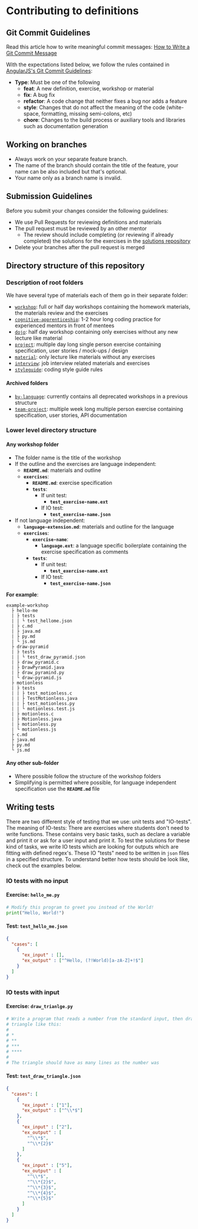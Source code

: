 # Contributing to definitions

## Git Commit Guidelines

Read this article how to write meaningful commit messages:
[How to Write a Git Commit Message](https://chris.beams.io/posts/git-commit/)

With the expectations listed below, we follow the rules contained in
[AngularJS's Git Commit Guidelines](https://github.com/angular/angular.js/blob/master/CONTRIBUTING.md#-git-commit-guidelines):

 -  **Type**: Must be one of the following
     -  **feat**: A new definition, exercise, workshop or material
     -  **fix**: A bug fix
     -  **refactor**: A code change that neither fixes a bug nor adds a feature
     -  **style**: Changes that do not affect the meaning of the code (white-space, formatting, missing semi-colons, etc)
     -  **chore**: Changes to the build process or auxiliary tools and libraries such as documentation generation

## Working on branches
-  Always work on your separate feature branch. 
-  The name of the branch should contain the title of the feature, your name can be also included but that's optional. 
-  Your name only as a branch name is invalid.

## Submission Guidelines

Before you submit your changes consider the following guidelines:
 -  We use Pull Requests for reviewing definitions and materials
 -  The pull request must be reviewed by an other mentor
     -  The review should include completing (or reviewing if already completed) the solutions for the exercises in the [solutions repository](https://github.com/green-fox-academy/solutions)
 -  Delete your branches after the pull request is merged


## Directory structure of this repository

### Description of root folders

We have several type of materials each of them go in their separate folder:
 -  [`workshop`](workshop): full or half day workshops containing the homework materials, the materials review and the exercises
 -  [`cognitive-apprenticeship`](cognitive-apprenticeship): 1-2 hour long coding practice for experienced mentors in front of mentees
 -  [`dojo`](dojo): half day workshop containing only exercises without any new lecture like material
 -  [`project`](project): multiple day long single person exercise containing specification, user stories / mock-ups / design
 -  [`material`](material): only lecture like materials without any exercises
 -  [`interview`](interview): job interview related materials and exercises
 -  [`styleguide`](styleguide): coding style guide rules

#### Archived folders
 -  [`by-language`](by-language): currently contains all deprecated workshops in a previous structure
 -  [`team-project`](team-project): multiple week long multiple person exercise containing specification, user stories, API documentation

### Lower level directory structure

#### Any workshop folder
 -  The folder name is the title of the workshop
 -  If the outline and the exercises are language independent:
     -  **`README.md`**: materials and outline
     -  **`exercises`**:
         -  **`README.md`**: exercise specification
         -  **`tests`**:
             -  If unit test:
                 -  **`test_exercise-name.ext`**
             -  If IO test:
                 -  **`test_exercise-name.json`**
 -  If not language independent:
     -  **`language-extension.md`**: materials and outline for the language
     -  **`exercises`**:
         -  **`exercise-name`**:
             -  **`language.ext`**: a language specific boilerplate containing the exercise specification as comments
         -  **`tests`**:
             -  If unit test:
                 -  **`test_exercise-name.ext`**
             -  If IO test:
                 -  **`test_exercise-name.json`**

**For example**:

```
example-workshop
  ├ hello-me
  | ├ tests
  | | └ test_hellome.json
  | ├ c.md
  | ├ java.md
  | ├ py.md
  | └ js.md
  ├ draw-pyramid
  | ├ tests
  | | └ test_draw_pyramid.json
  | ├ draw_pyramid.c
  | ├ DrawPyramid.java
  | ├ draw_pyramind.py
  | └ draw-pyramid.js
  ├ motionless
  | ├ tests    
  | | ├ test_motionless.c
  | | ├ TestMotionless.java
  | | ├ test_motionless.py
  | | └ motionless.test.js
  | ├ motionless.c
  | ├ Motionless.java
  | ├ motionless.py
  | └ motionless.js
  ├ c.md
  ├ java.md
  ├ py.md
  └ js.md
```

#### Any other sub-folder
 -  Where possible follow the structure of the workshop folders
 -  Simplifying is permitted where possible, for language independent specification use the **`README.md`** file

## Writing tests

There are two different style of testing that we use: unit tests and "IO-tests".
The meaning of IO-tests:
There are exercises where students don't need to write functions. These contains very basic tasks, such as declare a variable and print it or ask for a user input and print it. To test the solutions for these kind of tasks, we write IO tests which are looking for outputs which are fitting with defined regex's.
These IO "tests" need to be written in `json` files in a specified structure. To understand better how tests should be look like, check out the examples below.

### IO tests with no input

#### **Exercise: `hello_me.py`**

```python
# Modify this program to greet you instead of the World!
print("Hello, World!")
```
#### **Test: `test_hello_me.json`**


```json
{
  "cases": [
    {
      "ex_input" : [],
      "ex_output" : ["^Hello, (?!World)[a-zA-Z]+!$"]
    }
  ]
}
```

### IO tests with input

#### **Exercise: `draw_trianlge.py`**

```python
# Write a program that reads a number from the standard input, then draws a
# triangle like this:
#
# *
# **
# ***
# ****
#
# The triangle should have as many lines as the number was
```
#### **Test: `test_draw_triangle.json`**

```json
{
  "cases": [
    {
      "ex_input" : ["1"],
      "ex_output" : ["^\\*$"]
    },
    {
      "ex_input" : ["2"],
      "ex_output" : [
        "^\\*$",
        "^\\*{2}$"
      ]
    },
    {
      "ex_input" : ["5"],
      "ex_output" : [
        "^\\*$",
        "^\\*{2}$",
        "^\\*{3}$",
        "^\\*{4}$",
        "^\\*{5}$"
      ]
    }
  ]
}
```
